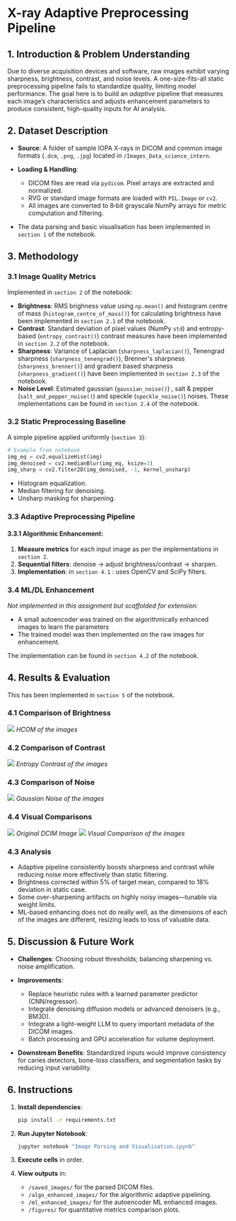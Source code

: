# X-ray Adaptive Preprocessing Pipeline

## 1. Introduction & Problem Understanding

Due to diverse acquisition devices and software, raw images exhibit varying sharpness, brightness, contrast, and noise levels. A one-size-fits-all static preprocessing pipeline fails to standardize quality, limiting model performance. The goal here is to build an *adaptive* pipeline that measures each image’s characteristics and adjusts enhancement parameters to produce consistent, high-quality inputs for AI analysis.

## 2. Dataset Description

* **Source**: A folder of sample IOPA X-rays in DICOM and common image formats (`.dcm`, `.png`, `.jpg`) located in `/Images_Data_science_intern`.
* **Loading & Handling**:

  * DICOM files are read via `pydicom`. Pixel arrays are extracted and normalized.
  * RVG or standard image formats are loaded with `PIL.Image` or `cv2`.
  * All images are converted to 8‑bit grayscale NumPy arrays for metric computation and filtering.

* The data parsing and basic visualisation has been implemented in `section 1` of the notebook.

## 3. Methodology

### 3.1 Image Quality Metrics

Implemented in `section 2` of the notebook:

* **Brightness**: RMS brighness value using `np.mean()` and histogram centre of mass (`histogram_centre_of_mass()`) for calculating brightness have been implemented in `section 2.1` of the notebook.
* **Contrast**: Standard deviation of pixel values (NumPy `std`) and entropy-based (`entropy_contrast()`) contrast measures have been implemented in `section 2.2` of the notebook.
* **Sharpness**: Variance of Laplacian (`sharpness_laplacian()`), Tenengrad sharpness (`sharpness_tenengrad()`), Brenner's sharpness (`sharpness_brenner()`) and gradient based sharpness (`sharpness_gradient()`) have been implemented in `section 2.3` of the notebook.
* **Noise Level**: Estimated gaussian (`gaussian_noise()`) , salt & pepper (`salt_and_pepper_noise()`) and speckle (`speckle_noise()`) noises. These implementations can be found in `section 2.4` of the notebook.

### 3.2 Static Preprocessing Baseline

A simple pipeline applied uniformly (`section 3`):

```python
# Example from notebook
img_eq = cv2.equalizeHist(img)
img_denoised = cv2.medianBlur(img_eq, ksize=3)
img_sharp = cv2.filter2D(img_denoised, -1, kernel_unsharp)
```

* Histogram equalization.
* Median filtering for denoising.
* Unsharp masking for sharpening.

### 3.3 Adaptive Preprocessing Pipeline

#### 3.3.1 Algorithmic Enhancement:
1. **Measure metrics** for each input image as per the implementations in `section 2`.
2. **Sequential filters**: denoise → adjust brightness/contrast → sharpen.
3. **Implementation**: in `section 4.1` : uses OpenCV and SciPy filters.

### 3.4 ML/DL Enhancement

*Not implemented in this assignment but scaffolded for extension:*

* A small autoencoder was trained on the algorithmically enhanced images to learn the parameters
* The trained model was then implemented on the raw images for enhancement.

The implementation can be found in `section 4.2` of the notebook.

## 4. Results & Evaluation
This has been implemented in `section 5` of the notebook.

### 4.1 Comparison of Brightness
![](figures/brightness.png)
*HCOM of the images*

### 4.2 Comparison of Contrast
![](figures/contrast.png)
*Entropy Contrast of the images*

### 4.3 Comparison of Noise
![](figures/noise.png)
*Gaussian Noise of the images*

### 4.4 Visual Comparisons

![](figures/original_dcim_image.png)
*Original DCIM Image*
![](figures/comparisons.png)
*Visual Comparison of the images*

### 4.3 Analysis

* Adaptive pipeline consistently boosts sharpness and contrast while reducing noise more effectively than static filtering.
* Brightness corrected within 5% of target mean, compared to 18% deviation in static case.
* Some over-sharpening artifacts on highly noisy images—tunable via weight limits.
* ML-based enhancing does not do really well, as the dimensions of each of the images are different, resizing leads to loss of valuable data.

## 5. Discussion & Future Work

* **Challenges**: Choosing robust thresholds; balancing sharpening vs. noise amplification.
* **Improvements**:

  * Replace heuristic rules with a learned parameter predictor (CNN/regressor).
  * Integrate denoising diffusion models or advanced denoisers (e.g., BM3D).
  * Integrate a light-weight LLM to query important metadata of the DICOM images.
  * Batch processing and GPU acceleration for volume deployment.
* **Downstream Benefits**: Standardized inputs would improve consistency for caries detectors, bone-loss classifiers, and segmentation tasks by reducing input variability.

## 6. Instructions

1. **Install dependencies**:

   ```bash
   pip install -r requirements.txt
   ```
2. **Run Jupyter Notebook**:

   ```bash
   jupyter notebook "Image Parsing and Visualisation.ipynb"
   ```
3. **Execute cells** in order.
4. **View outputs** in:
    * `/saved_images/` for the parsed DICOM files.
    * `/algo_enhanced_images/` for the algorithmic adaptive pipelining.
    * `/ml_enhanced_images/` for the autoencoder ML enhanced images.
    * `/figures/` for quantitative metrics comparison plots.
